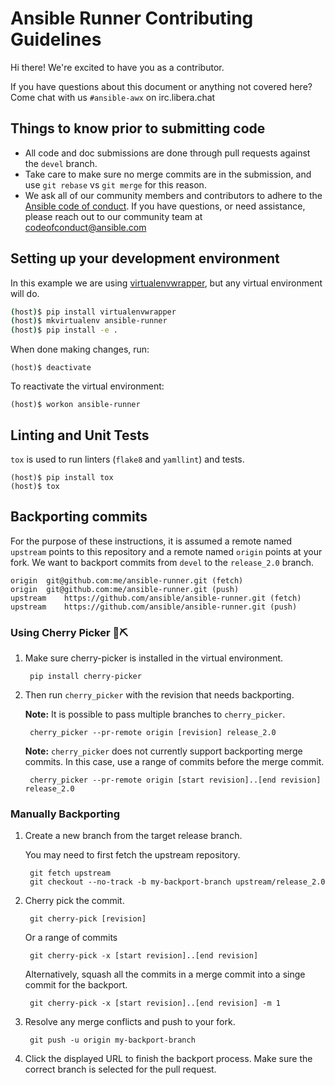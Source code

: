 # Ansible Runner Contributing Guidelines

Hi there! We're excited to have you as a contributor.

If you have questions about this document or anything not covered here? Come chat with us `#ansible-awx` on irc.libera.chat

## Things to know prior to submitting code

- All code and doc submissions are done through pull requests against the `devel` branch.
- Take care to make sure no merge commits are in the submission, and use `git rebase` vs `git merge` for this reason.
- We ask all of our community members and contributors to adhere to the [Ansible code of conduct](http://docs.ansible.com/ansible/latest/community/code_of_conduct.html). If you have questions, or need assistance, please reach out to our community team at [codeofconduct@ansible.com](mailto:codeofconduct@ansible.com)

## Setting up your development environment

In this example we are using [virtualenvwrapper](https://virtualenvwrapper.readthedocs.io/en/latest/), but any virtual environment will do.

```bash
(host)$ pip install virtualenvwrapper
(host)$ mkvirtualenv ansible-runner
(host)$ pip install -e .
```

When done making changes, run:

```
(host)$ deactivate
```

To reactivate the virtual environment:

```
(host)$ workon ansible-runner
```

## Linting and Unit Tests

`tox` is used to run linters (`flake8` and `yamllint`) and tests.

```
(host)$ pip install tox
(host)$ tox
```


## Backporting commits

For the purpose of these instructions, it is assumed a remote named `upstream` points to this repository and a remote named `origin` points at your fork. We want to backport commits from `devel` to the `release_2.0` branch.

```
origin	git@github.com:me/ansible-runner.git (fetch)
origin	git@github.com:me/ansible-runner.git (push)
upstream	https://github.com/ansible/ansible-runner.git (fetch)
upstream	https://github.com/ansible/ansible-runner.git (push)
```

### Using Cherry Picker 🍒⛏

1. Make sure cherry-picker is installed in the virtual environment.

        pip install cherry-picker

1. Then run `cherry_picker` with the revision that needs backporting.

    **Note:** It is possible to pass multiple branches to `cherry_picker`.

        cherry_picker --pr-remote origin [revision] release_2.0

    **Note:** `cherry_picker` does not currently support backporting merge commits. In this case, use a range of commits before the merge commit.

        cherry_picker --pr-remote origin [start revision]..[end revision] release_2.0


### Manually Backporting

1. Create a new branch from the target release branch.

    You may need to first fetch the upstream repository.

        git fetch upstream
        git checkout --no-track -b my-backport-branch upstream/release_2.0

1. Cherry pick the commit.

        git cherry-pick [revision]

    Or a range of commits

        git cherry-pick -x [start revision]..[end revision]

    Alternatively, squash all the commits in a merge commit into a singe commit for the backport.

        git cherry-pick -x [start revision]..[end revision] -m 1

1. Resolve any merge conflicts and push to your fork.

        git push -u origin my-backport-branch

1. Click the displayed URL to finish the backport process. Make sure the correct branch is selected for the pull request.
